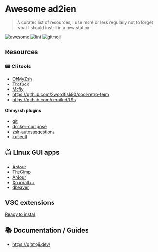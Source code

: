 # Awesome ad2ien

> A curated list of resources, I use more or less regularly not to forget what I should install in a new station.

[![awesome](https://cdn.rawgit.com/sindresorhus/awesome/d7305f38d29fed78fa85652e3a63e154dd8e8829/media/badge.svg)](https://github.com/ad2ien/awesome)
[![lint](https://img.shields.io/github/workflow/status/ad2ien/awesome/Lint?label=lint&logo=github)](https://github.com/ad2ien/awesome/actions/workflows/lint.yml)
[![gitmoji](https://img.shields.io/badge/gitmoji-%20😜%20😍-FFDD67.svg)](https://gitmoji.dev)

## Resources

### 📟️ Cli tools

- [OhMyZsh](https://github.com/ohmyzsh/ohmyzsh/)
- [Thefuck](https://github.com/nvbn/thefuck)
- [Mcfly](https://github.com/cantino/mcfly)
- <https://github.com/Swordfish90/cool-retro-term>
- <https://github.com/derailed/k9s>

#### Ohmyzsh plugins

- [git](https://github.com/ohmyzsh/ohmyzsh/tree/master/plugins/git)
- [docker-compose](https://github.com/ohmyzsh/ohmyzsh/tree/master/plugins/docker-compose)
- [zsh-autosuggestions](https://github.com/zsh-users/zsh-autosuggestions)
- [kubectl](https://github.com/ohmyzsh/ohmyzsh/tree/master/plugins/kubectl)

## 📺️ Linux GUI apps

- [Ardour](http://ardour.org/)
- [TheGimp](https://www.gimp.org)
- [Ardour](http://ardour.org/)
- [Xournall++](https://github.com/xournalpp/xournalpp)
- [dbeaver](https://dbeaver.io/)

## VSC extensions

[Ready to install](code-extensions.sh)

## 📚 Documentation / Guides

- <https://gitmoji.dev/>
